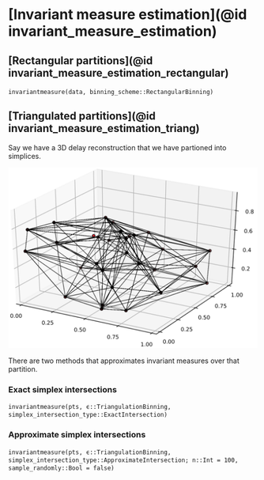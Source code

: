 # [Invariant measure estimation](@id invariant_measure_estimation)

## [Rectangular partitions](@id invariant_measure_estimation_rectangular)

```@docs
invariantmeasure(data, binning_scheme::RectangularBinning)
```

## [Triangulated partitions](@id invariant_measure_estimation_triang)

Say we have a 3D delay reconstruction that we have partioned into simplices.

![](triang.png)

There are two methods that approximates invariant measures over that partition.

### Exact simplex intersections

```@docs
invariantmeasure(pts, ϵ::TriangulationBinning, simplex_intersection_type::ExactIntersection)
```

### Approximate simplex intersections

```@docs
invariantmeasure(pts, ϵ::TriangulationBinning, simplex_intersection_type::ApproximateIntersection; n::Int = 100, sample_randomly::Bool = false)
```